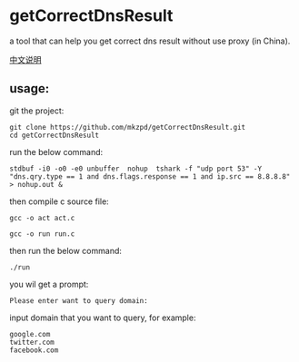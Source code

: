 # getCorrectDnsResult
a tool that can help you get correct dns result without use proxy (in China).

[中文说明][Chinese Readme]

## usage: 

git the project:

    git clone https://github.com/mkzpd/getCorrectDnsResult.git
    cd getCorrectDnsResult

run the below command:

    stdbuf -i0 -o0 -e0 unbuffer  nohup  tshark -f "udp port 53" -Y "dns.qry.type == 1 and dns.flags.response == 1 and ip.src == 8.8.8.8" > nohup.out &

then compile c source file: 

    gcc -o act act.c

    gcc -o run run.c

then run the below command:

    ./run

you wil get a prompt:
    
    Please enter want to query domain:

input domain that you want to query, for example: 

    google.com 
    twitter.com
    facebook.com


[Chinese Readme]:    https://github.com/mkzpd/getCorrectDnsResult/wiki
